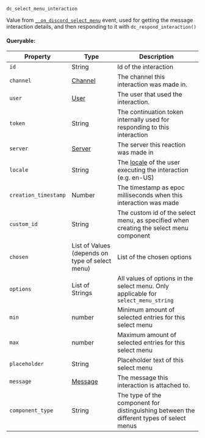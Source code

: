 `dc_select_menu_interaction`

Value from [`__on_discord_select_menu`](/events/discord-select-menu.md) event, used for getting the message interaction details, and then responding to it with `dc_respond_interaction()`

#### Queryable:

| Property             | Type                                            | Description                                                                                                            |
|----------------------|-------------------------------------------------|------------------------------------------------------------------------------------------------------------------------|
| `id`                 | String                                          | Id of the interaction                                                                                                  |
| `channel`            | [Channel](/values/channel.md)                   | The channel this interaction was made in.                                                                              |
| `user`               | [User](/values/user.md)                         | The user that used the interaction.                                                                                    |
| `token`              | String                                          | The continuation token internally used for responding to this interaction                                              |
| `server`             | [Server](/values/server.md)                     | The server this reaction was made in                                                                                   |
| `locale`             | String                                          | The [locale](https://discord.com/developers/docs/reference#locales) of the user executing the interaction (e.g. en-US) |
| `creation_timestamp` | Number                                          | The timestamp as epoc milliseconds when this interaction was made                                                      |
| `custom_id`          | String                                          | The custom id of the select menu, as specified when creating the select menu component                                 |
| `chosen`             | List of Values (depends on type of select menu) | List of the chosen options                                                                                             |
| `options`            | List of Strings                                 | All values of options in the select menu. Only applicable for `select_menu_string`                                     |
| `min`                | number                                          | Minimum amount of selected entries for this select menu                                                                |
| `max`                | number                                          | Maximum amount of selected entries for this select menu                                                                |
| `placeholder`        | String                                          | Placeholder text of this select menu                                                                                   |
| `message`            | [Message](/values/message.md)                   | The message this interaction is attached to.                                                                           |
| `component_type`     | String                                          | The type of the component for distinguishing between the different types of select menus                               |